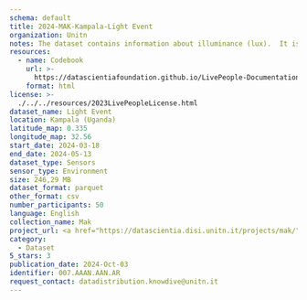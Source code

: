```yaml
---
schema: default
title: 2024-MAK-Kampala-Light Event
organization: Unitn
notes: The dataset contains information about illuminance (lux).  It is part of the Makerere data collection, which contains data about the everyday life activities of students coming from Makerere University located in Uganda. The data were collected via questionnaires, data coming from 30 smartphone sensors associated to thousand self-reported annotations over a period of 8 weeks.
resources:
  - name: Codebook
    url: >-
      https://datascientiafoundation.github.io/LivePeople-Documentation/codebooks/2024-MAK-Kampala-light.html
    format: html
license: >-
  ./../../resources/2023LivePeopleLicense.html
dataset_name: Light Event
location: Kampala (Uganda)
latitude_map: 0.335
longitude_map: 32.56
start_date: 2024-03-18 
end_date: 2024-05-13 
dataset_type: Sensors
sensor_type: Environment
size: 246,29 MB
dataset_format: parquet
other_format: csv
number_participants: 50
language: English
collection_name: Mak
project_url: <a href="https://datascientia.disi.unitn.it/projects/mak/">https://datascientia.disi.unitn.it/projects/mak/</a>
category:
  - Dataset
5_stars: 3
publication_date: 2024-Oct-03
identifier: 007.AAAN.AAN.AR
request_contact: datadistribution.knowdive@unitn.it
---
```

